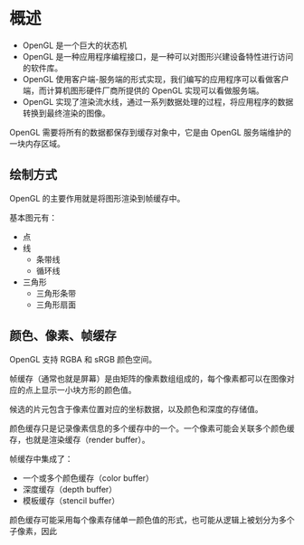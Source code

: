 # 概述
- OpenGL 是一个巨大的状态机
- OpenGL 是一种应用程序编程接口，是一种可以对图形兴建设备特性进行访问的软件库。
- OpenGL 使用客户端-服务端的形式实现，我们编写的应用程序可以看做客户端，而计算机图形硬件厂商所提供的 OpenGL 实现可以看做服务端。
- OpenGL 实现了渲染流水线，通过一系列数据处理的过程，将应用程序的数据转换到最终渲染的图像。



OpenGL 需要将所有的数据都保存到缓存对象中，它是由 OpenGL 服务端维护的一块内存区域。

## 绘制方式
OpenGL 的主要作用就是将图形渲染到帧缓存中。

基本图元有：
- 点
- 线
    - 条带线
    - 循环线
- 三角形
    - 三角形条带
    - 三角形扇面

## 颜色、像素、帧缓存
OpenGL 支持 RGBA 和 sRGB 颜色空间。

帧缓存（通常也就是屏幕）是由矩阵的像素数组组成的，每个像素都可以在图像对应的点上显示一小块方形的颜色值。

候选的片元包含于像素位置对应的坐标数据，以及颜色和深度的存储值。

颜色缓存只是记录像素信息的多个缓存中的一个。一个像素可能会关联多个颜色缓存，也就是渲染缓存（render buffer）。

帧缓存中集成了：

- 一个或多个颜色缓存（color buffer）
- 深度缓存（depth buffer）
- 模板缓存（stencil buffer）

颜色缓存可能采用每个像素存储单一颜色值的形式，也可能从逻辑上被划分为多个子像素，因此